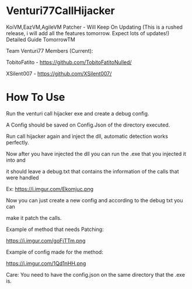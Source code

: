 # Venturi77CallHijacker
 KoiVM,EazVM,AgileVM Patcher - Will Keep On Updating (This is a rushed release, i will add all the features tomorrow. Expect lots of updates!) Detailed Guide TomorrowTM

Team Venturi77 Members (Current):

TobitoFatito - https://github.com/TobitoFatitoNulled/

XSilent007 - https://github.com/XSilent007/

# How To Use
Run the venturi call hijacker exe and create a debug config.

A Config should be saved on Config.Json of the directory executed.

Run call hijacker again and inject the dll, automatic detection works perfectly.

Now after you have injected the dll you can run the .exe that you injected it into and

it should leave a debug.txt that contains the information of the calls that were handled

Ex: https://i.imgur.com/Ekomjuc.png

Now you can just create a new config and according to the debug txt you can

make it patch the calls. 

Example of method that needs Patching:

https://i.imgur.com/goFjTTm.png

Example of config made for the method:

https://i.imgur.com/1Qd1nHH.png

Care: You need to have the config.json on the same directory that the .exe is.

